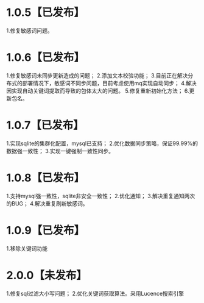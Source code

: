 # 1.0.5【已发布】
1.修复敏感词问题。

# 1.0.6【已发布】
1.修复敏感词未同步更新造成的问题；
2.添加文本校验功能；
3.目前正在解决分布式的部署情况下，敏感词不同步问题，目前考虑使用mq实现自动同步；
4.解决因实现自动关键词提取而导致的包体太大的问题。
5.修复重新初始化方法；
6.更新包名。

# 1.0.7【已发布】
1.实现sqlite的集群化配置，mysql已支持；
2.优化数据同步策略，保证99.99%的数据强一致性；
3.实现一键强制一致性同步。

# 1.0.8【已发布】
1.支持mysql强一致性，sqlite非安全一致性；
2.优化通知；
3.解决重复通知两次的BUG；
4.解决重复刷新敏感词。

# 1.0.9【已发布】
1.移除关键词功能

# 2.0.0【未发布】
1.修复sql过滤大小写问题；
2.优化关键词获取算法。采用Lucence搜索引擎

